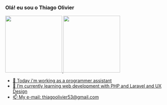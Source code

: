 ### Olá! eu sou o Thiago Olivier

<div>
   <a href="github.com/thiagoolivier">
   <img height="180em" src="https://github-readme-stats.vercel.app/api?username=thiagoolivier&show_icons=true&theme=transparent">
   <img height="180em" src="https://github-readme-stats.vercel.app/api/top-langs/?username=thiagoolivier&layout=compact">
</div>

- 🔭 Today i'm working as a programmer assistant
- 🌱 I’m currently learning web development with PHP and Laravel and UX Design
- 📫 My e-mail: thiagoolivier53@gmail.com
